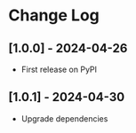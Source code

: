 # Change Log

## [1.0.0] - 2024-04-26

- First release on PyPI

## [1.0.1] - 2024-04-30

- Upgrade dependencies
